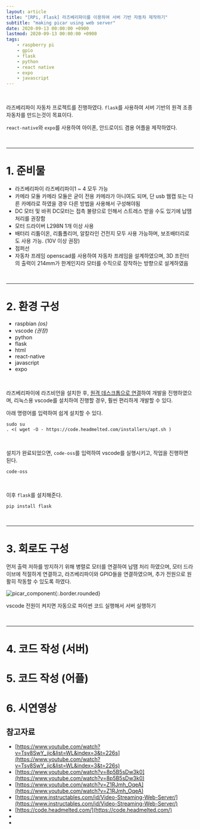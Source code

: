 ```yaml
---
layout: article
title: "[RPi, Flask] 라즈베리파이를 이용하여 서버 기반 자동차 제작하기"
subtitle: "making picar using web server"
date: 2020-09-13 00:00:00 +0900
lastmod: 2020-09-13 00:00:00 +0900
tags: 
    - raspberry pi
    - gpio
    - flask
    - python
    - react native
    - expo
    - javascript
---
```


<br>

라즈베리파이 자동차 프로젝트를 진행하였다. `flask`를 사용하여 서버 기반의 원격 조종 자동차를 만드는것이 목표이다.

`react-native`와 `expo`를 사용하여 아이폰, 안드로이드 겸용 어플을 제작하였다.

<br>

---

# 1. 준비물




<ul class="tooltip">
  <li><tooltip>라즈베리파이
    <text>라즈베리파이1 ~ 4 모두 가능</text>
  </tooltip></li>

  <li><tooltip>카메라 모듈
    <text>카메라 모듈은 굳이 전용 카메라가 아니여도 되며, 단 usb 웹캡 또는 다른 카메라로 하였을 경우 다른 방법을 사용해서 구성해야됨</text>
  </tooltip></li>

  <li><tooltip>DC 모터 및 바퀴
    <text>DC모터는 접촉 불량으로 인해서 스트레스 받을 수도 있기에 납땜 처리를 권장함</text>
  </tooltip></li>

  <li><tooltip>모터 드라이버
    <text>L298N 1개 이상 사용</text>
  </tooltip></li>

  <li><tooltip>배터리
    <text>리튬이온, 리튬폴리머, 알칼라인 건전지 모두 사용 가능하며, 보조배터리로도 사용 가능. (10V 이상 권장)</text>
  </tooltip></li>

  <li><tooltip>점퍼선</tooltip></li>

  <li><tooltip>자동차 프레임
    <text>openscad를 사용하여 자동차 프레임을 설계하였으며, 3D 프린터의 출력이 214mm가 한계인지라 모터를 수직으로 장착하는 방향으로 설계하였음</text>
  </tooltip></li>
</ul>

<script>

    document.querySelectorAll("tooltip").forEach(e => {
        e.style.color = (e.childNodes.length > 1) ? "#ff006a" : "rgba(255,255,255, 0.7)";
    })

    function giveTooltipWidth() {
        let innerWidth = document.querySelector(".tooltip").offsetWidth;
        let tooltip = document.querySelector(".tooltip");

        let style = getComputedStyle(tooltip);
        let marginLeft = parseInt(style.marginLeft);

        let width = innerWidth + marginLeft;
        
        document.querySelectorAll("tooltip").forEach((e, i) => {
            let text = e.querySelector("text");
            if (text != null){
                text.style.width = `${width / 2}px`;
                text.style.left = `${(width / 2) - marginLeft}px`;
                text.style.transform = `translateY(-${tooltip.childNodes[1].offsetHeight * i}px)`;
            }
        })

        
    }
    giveTooltipWidth();

    setInterval(giveTooltipWidth, 1000);

</script>






<br>

---

# 2. 환경 구성

- raspbian *(os)*
- vscode *(권장)*
- python
- flask
- html
- react-native
- javascript
- expo

<br>

라즈베리파이에 라즈비언을 설치한 후, [원격 데스크톱으로 연결](https://syki66.github.io/blog/2020/08/30/rpi-connection-without-hdmi.html)하여 개발을 진행하였으며, 리눅스용 vscode를 설치하여 진행할 경우, 훨씬 편리하게 개발할 수 있다.

아래 명령어를 입력하여 쉽게 설치할 수 있다.

```
sudo su
. <( wget -O - https://code.headmelted.com/installers/apt.sh )
```

<br>

설치가 완료되었으면, `code-oss`를 입력하여 vscode를 실행시키고, 작업을 진행하면 된다.

```
code-oss
```

<br>

이후 `flask`를 설치해준다.

```
pip install flask
```

<br>

---

# 3. 회로도 구성

먼저 출력 저하를 방지하기 위해 병렬로 모터를 연결하여 납땜 처리 하였으며, 모터 드라이브에 적절하게 연결하고, 라즈베리파이와 GPIO들을 연결하였으며, 추가 전원으로 원활히 작동할 수 있도록 하였다.

![picar_component](https://user-images.githubusercontent.com/59393359/93014235-642c5200-f5ea-11ea-91fd-5c0870774763.PNG){:.border.rounded}













vscode
전원이 켜지면 자동으로 파이썬 코드 실행해서 서버 실행하기

<br>

---


# 4. 코드 작성 (서버)



# 5. 코드 작성 (어플)




# 6. 시연영상


## 참고자료

- [https://www.youtube.com/watch?v=Tsy8SwY_jic&list=WL&index=3&t=226s](https://www.youtube.com/watch?v=Tsy8SwY_jic&list=WL&index=3&t=226s)
- [https://www.youtube.com/watch?v=8p5B5sDw3k0](https://www.youtube.com/watch?v=8p5B5sDw3k0)
- [https://www.youtube.com/watch?v=Z1RJmh_OqeA](https://www.youtube.com/watch?v=Z1RJmh_OqeA)
- [https://www.instructables.com/id/Video-Streaming-Web-Server/](https://www.instructables.com/id/Video-Streaming-Web-Server/)
- [https://code.headmelted.com/](https://code.headmelted.com/)
- []()
- []()

<br><br><br><br>